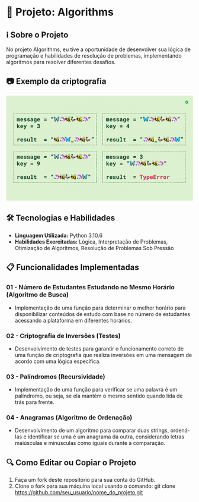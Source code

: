 # 🚀 Projeto: Algorithms

## ℹ️ Sobre o Projeto

No projeto Algorithms, eu tive a oportunidade de desenvolver sua lógica de programação e habilidades de resolução de problemas, implementando algoritmos para resolver diferentes desafios.

## 📷 Exemplo da criptografia

![Foto do Projeto](challenges/encrypt-examples.png)


## 🛠️ Tecnologias e Habilidades

- **Linguagem Utilizada:** Python 3.10.6
- **Habilidades Exercitadas:** Lógica, Interpretação de Problemas, Otimização de Algoritmos, Resolução de Problemas Sob Pressão

## 📋 Funcionalidades Implementadas

### 01 - Número de Estudantes Estudando no Mesmo Horário (Algoritmo de Busca)

- Implementação de uma função para determinar o melhor horário para disponibilizar conteúdos de estudo com base no número de estudantes acessando a plataforma em diferentes horários.

### 02 - Criptografia de Inversões (Testes)

- Desenvolvimento de testes para garantir o funcionamento correto de uma função de criptografia que realiza inversões em uma mensagem de acordo com uma lógica específica.

### 03 - Palíndromos (Recursividade)

- Implementação de uma função para verificar se uma palavra é um palíndromo, ou seja, se ela mantém o mesmo sentido quando lida de trás para frente.

### 04 - Anagramas (Algoritmo de Ordenação)

- Desenvolvimento de um algoritmo para comparar duas strings, ordená-las e identificar se uma é um anagrama da outra, considerando letras maiúsculas e minúsculas como iguais durante a comparação.

## 🔍 Como Editar ou Copiar o Projeto

1. Faça um fork deste repositório para sua conta do GitHub.
2. Clone o fork para sua máquina local usando o comando:
git clone https://github.com/seu_usuario/nome_do_projeto.git

